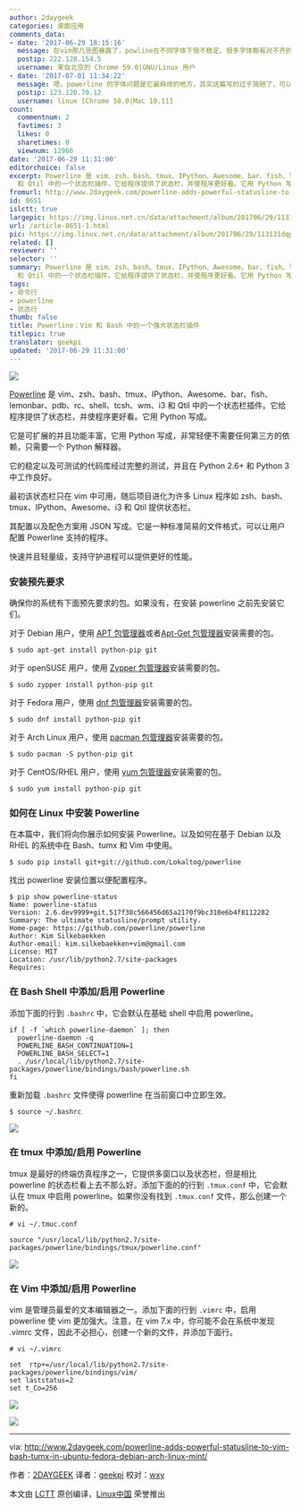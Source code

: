 ```yaml
---
author: 2daygeek
categories: 桌面应用
comments_data:
- date: '2017-06-29 18:15:16'
  message: 在vim那几张图暴露了，powline在不同字体下很不稳定，很多字体都有对不齐的问题，会上下错位几个像素
  postip: 222.128.154.5
  username: 来自北京的 Chrome 59.0|GNU/Linux 用户
- date: '2017-07-01 11:34:22'
  message: 嗯，powerline 的字体问题是它最麻烦的地方，其实这篇写的过于简陋了，可以本篇相关的几篇，powerline 的字体安装和配置是个大问题。当然，配置好了就很爽了。
  postip: 123.120.70.12
  username: linux [Chrome 58.0|Mac 10.11]
count:
  commentnum: 2
  favtimes: 3
  likes: 0
  sharetimes: 0
  viewnum: 12966
date: '2017-06-29 11:31:00'
editorchoice: false
excerpt: Powerline 是 vim、zsh、bash、tmux、IPython、Awesome、bar、fish、lemonbar、pdb、rc、shell、tcsh、wm、i3
  和 Qtil 中的一个状态栏插件。它给程序提供了状态栏，并使程序更好看。它用 Python 写成。
fromurl: http://www.2daygeek.com/powerline-adds-powerful-statusline-to-vim-bash-tumx-in-ubuntu-fedora-debian-arch-linux-mint/
id: 8651
islctt: true
largepic: https://img.linux.net.cn/data/attachment/album/201706/29/113131dqpqahdfjm9o8hq8.png
url: /article-8651-1.html
pic: https://img.linux.net.cn/data/attachment/album/201706/29/113131dqpqahdfjm9o8hq8.png.thumb.jpg
related: []
reviewer: ''
selector: ''
summary: Powerline 是 vim、zsh、bash、tmux、IPython、Awesome、bar、fish、lemonbar、pdb、rc、shell、tcsh、wm、i3
  和 Qtil 中的一个状态栏插件。它给程序提供了状态栏，并使程序更好看。它用 Python 写成。
tags:
- 命令行
- powerline
- 状态行
thumb: false
title: Powerline：Vim 和 Bash 中的一个强大状态栏插件
titlepic: true
translator: geekpi
updated: '2017-06-29 11:31:00'
---
```


![](https://img.linux.net.cn/data/attachment/album/201706/29/113131dqpqahdfjm9o8hq8.png)


[Powerline](https://github.com/powerline/powerline) 是 vim、zsh、bash、tmux、IPython、Awesome、bar、fish、lemonbar、pdb、rc、shell、tcsh、wm、i3 和 Qtil 中的一个状态栏插件。它给程序提供了状态栏，并使程序更好看。它用 Python 写成。


它是可扩展的并且功能丰富，它用 Python 写成，非常轻便不需要任何第三方的依赖，只需要一个 Python 解释器。


它的稳定以及可测试的代码库经过完整的测试，并且在 Python 2.6+ 和 Python 3 中工作良好。


最初该状态栏只在 vim 中可用，随后项目进化为许多 Linux 程序如 zsh、bash、tmux、IPython、Awesome、i3 和 Qtil 提供状态栏。


其配置以及配色方案用 JSON 写成。它是一种标准简易的文件格式，可以让用户配置 Powerline 支持的程序。


快速并且轻量级，支持守护进程可以提供更好的性能。


### 安装预先要求


确保你的系统有下面预先要求的包。如果没有，在安装 powerline 之前先安装它们。


对于 Debian 用户，使用 [APT 包管理器](http://www.2daygeek.com/apt-command-examples/)或者[Apt-Get 包管理器](http://www.2daygeek.com/apt-get-apt-cache-command-examples/)安装需要的包。



```
$ sudo apt-get install python-pip git

```

对于 openSUSE 用户，使用 [Zypper 包管理器](http://www.2daygeek.com/zypper-command-examples/)安装需要的包。



```
$ sudo zypper install python-pip git

```

对于 Fedora 用户，使用 [dnf 包管理器](http://www.2daygeek.com/dnf-command-examples/)安装需要的包。



```
$ sudo dnf install python-pip git

```

对于 Arch Linux 用户，使用 [pacman 包管理器](http://www.2daygeek.com/pacman-command-examples/)安装需要的包。



```
$ sudo pacman -S python-pip git

```

对于 CentOS/RHEL 用户，使用 [yum 包管理器](http://www.2daygeek.com/yum-command-examples/)安装需要的包。



```
$ sudo yum install python-pip git

```

### 如何在 Linux 中安装 Powerline


在本篇中，我们将向你展示如何安装 Powerline。以及如何在基于 Debian 以及 RHEL 的系统中在 Bash、tumx 和 Vim 中使用。



```
$ sudo pip install git+git://github.com/Lokaltog/powerline

```

找出 powerline 安装位置以便配置程序。



```
$ pip show powerline-status
Name: powerline-status
Version: 2.6.dev9999+git.517f38c566456d65a2170f9bc310e6b4f8112282
Summary: The ultimate statusline/prompt utility.
Home-page: https://github.com/powerline/powerline
Author: Kim Silkebaekken
Author-email: kim.silkebaekken+vim@gmail.com
License: MIT
Location: /usr/lib/python2.7/site-packages
Requires: 

```

### 在 Bash Shell 中添加/启用 Powerline


添加下面的行到 `.bashrc` 中，它会默认在基础 shell 中启用 powerline。



```
if [ -f `which powerline-daemon` ]; then
  powerline-daemon -q
  POWERLINE_BASH_CONTINUATION=1
  POWERLINE_BASH_SELECT=1
  . /usr/local/lib/python2.7/site-packages/powerline/bindings/bash/powerline.sh
fi

```

重新加载 `.bashrc` 文件使得 powerline 在当前窗口中立即生效。



```
$ source ~/.bashrc

```

![](https://img.linux.net.cn/data/attachment/album/201706/29/113139gwj5jastckk65emo.png)


### 在 tmux 中添加/启用 Powerline


tmux 是最好的终端仿真程序之一，它提供多窗口以及状态栏，但是相比 powerline 的状态栏看上去不那么好。添加下面的的行到 `.tmux.conf` 中，它会默认在 tmux 中启用 powerline。如果你没有找到 `.tmux.conf` 文件，那么创建一个新的。



```
# vi ~/.tmuc.conf

source "/usr/local/lib/python2.7/site-packages/powerline/bindings/tmux/powerline.conf"

```

![](https://img.linux.net.cn/data/attachment/album/201706/29/113141ionppiipino8pjsi.png)


### 在 Vim 中添加/启用 Powerline


vim 是管理员最爱的文本编辑器之一。添加下面的行到 `.vimrc` 中，启用 powerline 使 vim 更加强大。注意，在 vim 7.x 中，你可能不会在系统中发现 .vimrc 文件，因此不必担心，创建一个新的文件，并添加下面行。



```
# vi ~/.vimrc

set  rtp+=/usr/local/lib/python2.7/site-packages/powerline/bindings/vim/
set laststatus=2
set t_Co=256

```

![](https://img.linux.net.cn/data/attachment/album/201706/29/113142uurqtxxwtgax2ci8.png)


![](https://img.linux.net.cn/data/attachment/album/201706/29/113144hl7qy5jsqnv7y9yl.png)




---


via: <http://www.2daygeek.com/powerline-adds-powerful-statusline-to-vim-bash-tumx-in-ubuntu-fedora-debian-arch-linux-mint/>


作者：[2DAYGEEK](http://www.2daygeek.com/author/2daygeek/) 译者：[geekpi](https://github.com/geekpi) 校对：[wxy](https://github.com/wxy)


本文由 [LCTT](https://github.com/LCTT/TranslateProject) 原创编译，[Linux中国](https://linux.cn/) 荣誉推出